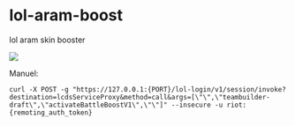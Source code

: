 # lol-aram-boost
lol aram skin booster

[![](https://cdn.discordapp.com/attachments/826435100526772295/839628875301519360/unknown.png)](https://cdn.discordapp.com/attachments/826435100526772295/839628875301519360/unknown.png)

Manuel:

`curl -X POST -g "https://127.0.0.1:{PORT}/lol-login/v1/session/invoke?destination=lcdsServiceProxy&method=call&args=[\"\",\"teambuilder-draft\",\"activateBattleBoostV1\",\"\"]" --insecure -u riot:{remoting_auth_token}`
